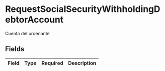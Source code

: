 # RequestSocialSecurityWithholdingDebtorAccount

Cuenta del ordenante


## Fields

| Field       | Type        | Required    | Description |
| ----------- | ----------- | ----------- | ----------- |